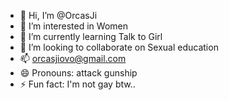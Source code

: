 - 👋 Hi, I’m @OrcasJi
- 👀 I’m interested in Women
- 🌱 I’m currently learning Talk to Girl
- 💞️ I’m looking to collaborate on Sexual education
- 📫 orcasjiovo@gmail.com
- 😄 Pronouns: attack gunship
- ⚡ Fun fact: I'm not gay btw..

<!---
OrcasJi/OrcasJi is a ✨ special ✨ repository because its `README.md` (this file) appears on your GitHub profile.
You can click the Preview link to take a look at your changes.
--->
